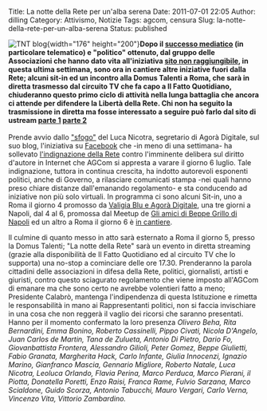 Title: La notte della Rete per un'alba serena
Date: 2011-07-01 22:05
Author: dilling
Category: Attivismo, Notizie
Tags: agcom, censura
Slug: la-notte-della-rete-per-un-alba-serena
Status: published

![TNT blog](http://blog.tntvillage.scambioetico.org/wp-content/uploads/2011/07/NotteDellaRete.jpeg){width="176" height="200"}**Dopo il [successo mediatico](http://blog.tntvillage.scambioetico.org/?p=7830) (in particolare telematico) e "politico" ottenuto, dal gruppo delle Associazioni che hanno dato vita all'iniziativa [sito non raggiungibile](http://sitononraggiungibile.e-policy.it/), in questa ultima settimana, sono ora in cantiere altre iniziative fuori dalla Rete; alcuni sit-in ed un incontro alla Domus Talenti a Roma, che sarà in diretta trasmesso dal circuito TV che fa capo a Il Fatto Quotidiano, chiuderanno questo primo ciclo di attività nella lunga battaglia che ancora ci attende per difendere la Libertà della Rete. Chi non ha seguito la trasmissione in diretta ma fosse interessato a seguire può farlo dal sito di ustream [parte 1](http://www.ustream.tv/recorded/15814980) [parte 2](http://www.ustream.tv/recorded/15816993)**  
**<!--more-->**  
Prende avvio dallo ["sfogo"](http://www.lucanicotra.org/saremo-lesperimento-pi%C3%B9-avanzato-di-censura-del-nu) del Luca Nicotra, segretario di Agorà Digitale, sul suo blog, l'iniziativa su [Facebook](http://www.facebook.com/groups/165138880220677) che -in meno di una settimana- ha sollevato [l'indignazione della Rete](http://www.google.it/search?q=agcom+censura&ie=utf-8&oe=utf-8&aq=t&rls=org.mozilla:it:official&client=firefox-a#q=agcom+censura) contro l'imminente delibera sul diritto d'autore in Internet che AGCom si appresta a varare il giorno 6 luglio. Tale indignazione, tuttora in continua crescita, ha indotto autorevoli esponenti politici, anche di Governo, a rilasciare comunicati stampa -nei quali hanno preso chiare distanze dall'emanando regolamento- e sta conducendo ad iniziative non più solo virtuali. In programma ci sono alcuni Sit-in, uno a Roma il giorno 4 promosso da [Valigia Blu e Agorà Digitale](http://www.valigiablu.it/doc/418/la-rete-non-si-tocca-la-rete-vola.htm), una tre giorni a Napoli, dal 4 al 6, promossa dal Meetup de [Gli amici di Beppe Grillo di Napoli](http://www.meetup.com/Gli-amici-di-Beppe-Grillo-di-Napoli/messages/boards/thread/13064941) ed un altro a Roma il giorno 6 è [in cantiere](http://www.facebook.com/groups/165138880220677?view=permalink&id=166093286791903).

Il culmine di quanto messo in atto sarà esternato a Roma il giorno 5, presso la Domus Talenti; "La notte della Rete" sarà un evento in diretta streaming (grazie alla disponibilità de Il Fatto Quotidiano ed al circuito TV che lo supporta) una no-stop a cominciare delle ore 17.30. Prenderanno la parola cittadini delle associazioni in difesa della Rete, politici, giornalisti, artisti e giuristi, contro questo sciagurato regolamento che viene imposto all'AGCom di emanare ma che sono certo ne avrebbe volentieri fatto a meno; Presidente Calabrò, mantenga l'indipendenza di questa Istituzione e rimetta le responsabilità in mano ai Rappresentanti politici, non si faccia invischiare in una cosa che non reggerà il vaglio dei ricorsi che saranno presentati.  
Hanno per il momento confermato la loro presenza *Olivero Beha, Rita Bernardini, Emma Bonino, Roberto Cassinelli, Pippo Civati, Nicola D'Angelo, Juan Carlos de Martin, Tana de Zulueta, Antonio Di Pietro, Dario Fo, Giovanbattista Frontera, Alessandro Gilioli, Peter Gomez, Beppe Giulietti, Fabio Granata, Margherita Hack, Carlo Infante, Giulia Innocenzi, Ignazio Marino, Gianfranco Mascia, Gennario Migliore, Roberto Natale, Luca Nicotra, Leoluca Orlando, Flavia Perina, Marco Perduca, Marco Pierani, il Piotta, Donatella Poretti, Enzo Raisi, Franca Rame, Fulvio Sarzana, Marco Scialdone, Guido Scorza, Antonio Tabucchi, Mauro Vergari, Carlo Verna, Vincenzo Vita, Vittorio Zambardino.*
